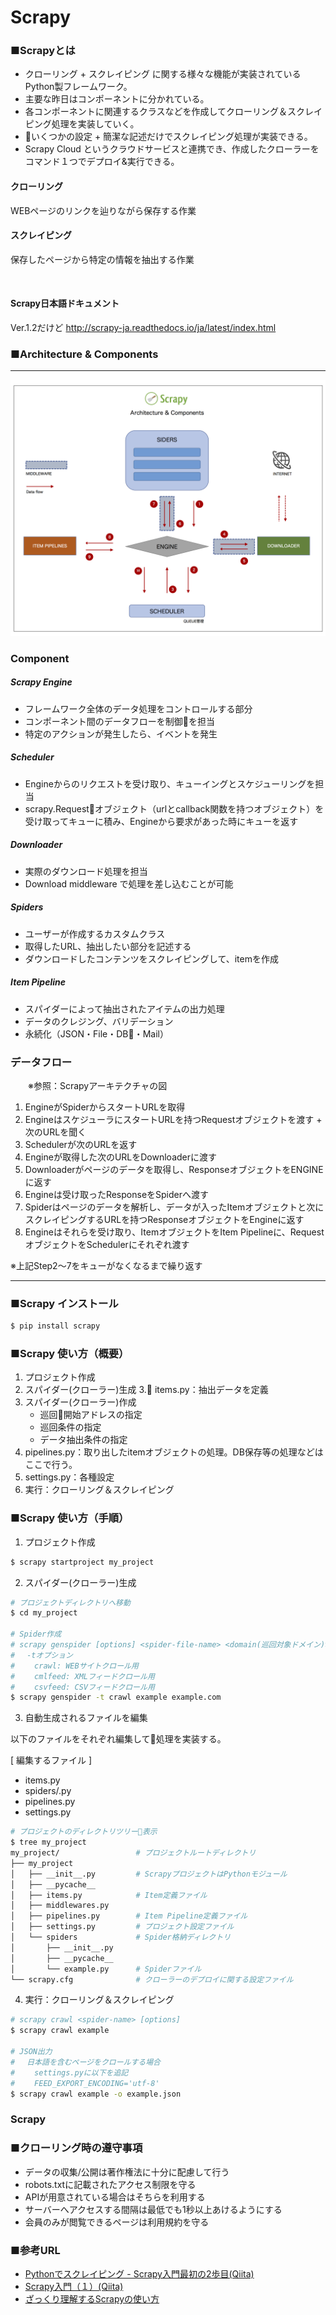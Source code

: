 # Scrapy


### ■Scrapyとは
- クローリング + スクレイピング に関する様々な機能が実装されているPython製フレームワーク。  
- 主要な昨日はコンポーネントに分かれている。
- 各コンポーネントに関連するクラスなどを作成してクローリング＆スクレイピング処理を実装していく。
- いくつかの設定 + 簡潔な記述だけでスクレイピング処理が実装できる。
- Scrapy Cloud というクラウドサービスと連携でき、作成したクローラーをコマンド１つでデプロイ&実行できる。


#### クローリング
WEBページのリンクを辿りながら保存する作業

#### スクレイピング
保存したページから特定の情報を抽出する作業
  
  
    　
#### Scrapy日本語ドキュメント
Ver.1.2だけど
http://scrapy-ja.readthedocs.io/ja/latest/index.html
  


### ■Architecture & Components
---

![Scrapy - Architecture &amp; Components -](https://github.com/kenshin-itahana/docs-python/blob/master/assets/img/Scrapy%20-%20Architecture%20&%20Components%20-.png)



### Component

##### Scrapy Engine
- フレームワーク全体のデータ処理をコントロールする部分
- コンポーネント間のデータフローを制御を担当
- 特定のアクションが発生したら、イベントを発生


##### Scheduler
- Engineからのリクエストを受け取り、キューイングとスケジューリングを担当
- scrapy.Requestオブジェクト（urlとcallback関数を持つオブジェクト）を受け取ってキューに積み、Engineから要求があった時にキューを返す


##### Downloader
- 実際のダウンロード処理を担当
- Download middleware で処理を差し込むことが可能


##### Spiders
- ユーザーが作成するカスタムクラス
- 取得したURL、抽出したい部分を記述する
- ダウンロードしたコンテンツをスクレイピングして、itemを作成


##### Item Pipeline
- スパイダーによって抽出されたアイテムの出力処理
- データのクレジング、バリデーション
- 永続化（JSON・File・DB・Mail）
  


### データフロー
　　※参照：Scrapyアーキテクチャの図  

1. EngineがSpiderからスタートURLを取得
2. EngineはスケジューラにスタートURLを持つRequestオブジェクトを渡す + 次のURLを聞く
3. Schedulerが次のURLを返す
4. Engineが取得した次のURLをDownloaderに渡す
5. Downloaderがページのデータを取得し、ResponseオブジェクトをENGINEに返す
6. Engineは受け取ったResponseをSpiderへ渡す
7. Spiderはページのデータを解析し、データが入ったItemオブジェクトと次にスクレイピングするURLを持つResponseオブジェクトをEngineに返す
8. Engineはそれらを受け取り、ItemオブジェクトをItem Pipelineに、RequestオブジェクトをSchedulerにそれぞれ渡す

※上記Step2〜7をキューがなくなるまで繰り返す

-----



### ■Scrapy インストール
```bash
$ pip install scrapy
```
  
  
### ■Scrapy 使い方（概要）
1. プロジェクト作成
2. スパイダー(クローラー)生成
3. items.py：抽出データを定義
4. スパイダー(クローラー)作成
    - 巡回開始アドレスの指定
    - 巡回条件の指定
    - データ抽出条件の指定
5. pipelines.py：取り出したitemオブジェクトの処理。DB保存等の処理などはここで行う。
6. settings.py：各種設定
7. 実行：クローリング＆スクレイピング


  
### ■Scrapy 使い方（手順）
1. プロジェクト作成
```bash
$ scrapy startproject my_project
```
  
2. スパイダー(クローラー)生成
```bash
# プロジェクトディレクトリへ移動
$ cd my_project

# Spider作成
# scrapy genspider [options] <spider-file-name> <domain(巡回対象ドメイン)>
# 　-tオプション
# 　　crawl: WEBサイトクロール用
# 　　cmlfeed: XMLフィードクロール用
# 　　csvfeed: CSVフィードクロール用
$ scrapy genspider -t crawl example example.com
```
  
3. 自動生成されるファイルを編集
  
以下のファイルをそれぞれ編集して処理を実装する。  

[ 編集するファイル ]
- items.py
- spiders/<spider-file-name>.py
- pipelines.py
- settings.py 
  
  

```bash
# プロジェクトのディレクトリツリー表示
$ tree my_project
my_project/                 # プロジェクトルートディレクトリ
├── my_project
│   ├── __init__.py         # ScrapyプロジェクトはPythonモジュール
│   ├── __pycache__
│   ├── items.py            # Item定義ファイル
│   ├── middlewares.py
│   ├── pipelines.py        # Item Pipeline定義ファイル
│   ├── settings.py         # プロジェクト設定ファイル
│   └── spiders             # Spider格納ディレクトリ
│       ├── __init__.py
│       ├── __pycache__
│       └── example.py      # Spiderファイル
└── scrapy.cfg              # クローラーのデプロイに関する設定ファイル
```
  
4. 実行：クローリング＆スクレイピング
```bash
# scrapy crawl <spider-name> [options]
$ scrapy crawl example

# JSON出力
# 　日本語を含むページをクロールする場合
# 　　settings.pyに以下を追記
# 　　FEED_EXPORT_ENCODING='utf-8'
$ scrapy crawl example -o example.json
```
  
  

### Scrapy 
### ■クローリング時の遵守事項
- データの収集/公開は著作権法に十分に配慮して行う
- robots.txtに記載されたアクセス制限を守る
- APIが用意されている場合はそちらを利用する
- サーバーへアクセスする間隔は最低でも1秒以上あけるようにする
- 会員のみが閲覧できるページは利用規約を守る
  

  
### ■参考URL
- [Pythonでスクレイピング - Scrapy入門最初の2歩目(Qiita)](https://qiita.com/ttomoaki/items/05d3dc104a695f939d63)
- [Scrapy入門（１）(Qiita)](https://qiita.com/checkpoint/items/038b59b29df8e1e384a2)
- [ざっくり理解するScrapyの使い方](https://anopara.net/2017/02/26/%E3%81%96%E3%81%A3%E3%81%8F%E3%82%8A%E7%90%86%E8%A7%A3%E3%81%99%E3%82%8Bscrapy%E3%81%AE%E4%BD%BF%E3%81%84%E6%96%B9/
)



